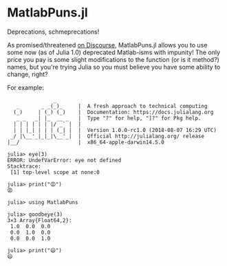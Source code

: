 # MatlabPuns.jl

Deprecations, schmeprecations!

As promised/threatened [on Discourse](https://discourse.julialang.org/t/julia-for-matlab-users-club/12872/12?u=airpmb), MatlabPuns.jl allows you to use some now (as of Julia 1.0) deprecated Matlab-isms with impunity! The only price you pay is some slight modifications to the function (or is it method?) names, but you're trying Julia so you must believe you have some ability to change, right?

For example:

```
               _
   _       _ _(_)_     |  A fresh approach to technical computing
  (_)     | (_) (_)    |  Documentation: https://docs.julialang.org
   _ _   _| |_  __ _   |  Type "?" for help, "]?" for Pkg help.
  | | | | | | |/ _` |  |
  | | |_| | | | (_| |  |  Version 1.0.0-rc1.0 (2018-08-07 16:29 UTC)
 _/ |\__'_|_|_|\__'_|  |  Official http://julialang.org/ release
|__/                   |  x86_64-apple-darwin14.5.0

julia> eye(3)
ERROR: UndefVarError: eye not defined
Stacktrace:
 [1] top-level scope at none:0

julia> print("😡")
😡

julia> using MatlabPuns

julia> goodbeye(3)
3×3 Array{Float64,2}:
 1.0  0.0  0.0
 0.0  1.0  0.0
 0.0  0.0  1.0
 
julia> print("😄")
😄
```

